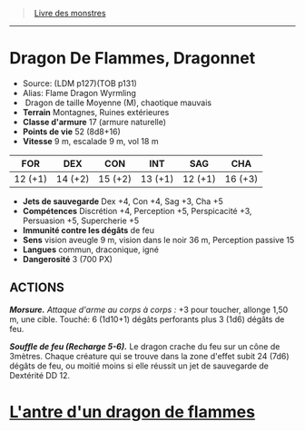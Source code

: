 ﻿> [Livre des monstres](tome_of_beasts.md)

---

# Dragon De Flammes, Dragonnet

- Source: (LDM p127)(TOB p131)
- Alias: Flame Dragon Wyrmling
-  Dragon de taille Moyenne (M), chaotique mauvais
- **Terrain** Montagnes, Ruines extérieures
- **Classe d'armure** 17 (armure naturelle)
- **Points de vie** 52 (8d8+16)
- **Vitesse** 9 m, escalade 9 m, vol 18 m

|FOR|DEX|CON|INT|SAG|CHA|
|---|---|---|---|---|---|
|12 (+1)|14 (+2)|15 (+2)|13 (+1)|12 (+1)|16 (+3)|

- **Jets de sauvegarde** Dex +4, Con +4, Sag +3, Cha +5
- **Compétences** Discrétion +4, Perception +5, Perspicacité +3, Persuasion +5, Supercherie +5
- **Immunité contre les dégâts** de feu
- **Sens** vision aveugle 9 m, vision dans le noir 36 m, Perception passive 15
- **Langues** commun, draconique, igné
- **Dangerosité** 3 (700 PX)

## ACTIONS

**_Morsure._** _Attaque d'arme au corps à corps :_ +3 pour toucher, allonge 1,50 m, une cible. Touché: 6 (1d10+1) dégâts perforants plus 3 (1d6) dégâts de feu.

**_Souffle de feu (Recharge 5-6)._** Le dragon crache du feu sur un cône de 3mètres. Chaque créature qui se trouve dans la zone d'effet subit 24 (7d6) dégâts de feu, ou moitié moins si elle réussit un jet de sauvegarde de Dextérité DD 12.

# [L'antre d'un dragon de flammes](tome_of_beasts_lantre_dun_dragon_de_flammes.md)

